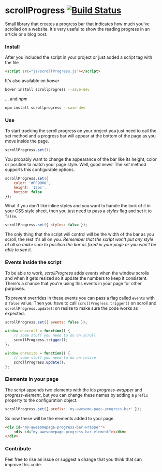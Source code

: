 # scrollProgress [![Build Status](https://travis-ci.org/jeremenichelli/scrollProgress.svg)](https://travis-ci.org/jeremenichelli/scrollProgress)

Small library that creates a progress bar that indicates how much you've scrolled on a website. It's very useful to show the reading progress in an article or a blog post.


### Install

After you included the script in your project or just added a script tag with the file

```html
<script src="js/scrollProgress.js"></script>
```

It's also available on *bower*

```bash
bower install scrollprogress --save-dev
```

... and *npm*

```bash
npm install scrollprogress --save-dev
```


### Use

To start tracking the scroll progress on your project you just need to call the set method and a progress bar will appear at the bottom of the page as you move inside the page.

```js
scrollProgress.set();
```

You probably want to change the appearance of the bar like its height, color or position to match your page style. Well, good news! The *set* method supports this configurable options.

```js
scrollProgress.set({
    color: '#FF9900',
    height: '12px',
    bottom: false
});
```

What if you don't like inline styles and you want to handle the look of it in your CSS style sheet, then you just need to pass a *styles* flag and set it to ```false```.

```js
scrollProgress.set({ styles: false });
```

The only thing that the script will control will be the width of the bar as you scroll, the rest it's all on you. _Remember that the script won't put any style at all so make sure to position the bar as fixed in your page or you won't be able to see it._


### Events inside the script

To be able to work, *scrollProgress* adds events when the window scrolls and when it gets resized so it update the numbers to keep it consistent. There's a chance that you're using this events in your page for other purposes.

To prevent overrides in these events you can pass a flag called ```events``` with a ```false``` value. Then you have to call ```scrollProgress.trigger()``` on scroll and ```scrollProgress.update()```on resize to make sure the code works as expected.

```js
scrollProgress.set({ events: false });

window.onscroll = function() {
    // some stuff you need to do on scroll
    scrollProgress.trigger();  
};

window.onresize = function() {
    // some stuff you need to do on resize
    scrollProgress.update();  
};
```

### Elements in your page

The script appends two elements with the ids *progress-wrapper* and *progress-element*, but you can change these names by adding a ```prefix``` property to the configuration object.

```js
scrollProgress.set({ prefix: 'my-awesome-page-progress-bar' });
```

So now these will be the elements added to your page.

```html
<div id="my-awesomepage-progress-bar-wrapper">
    <div id="my-awesomepage-progress-bar-element"></div>
</div>
```

### Contribute

Feel free to rise an issue or suggest a change that you think that can improve this code.

